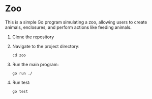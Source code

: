 # Zoo

This is a simple Go program simulating a zoo, allowing users to create animals, enclosures, and perform actions like feeding animals.

1. Clone the repository

2. Navigate to the project directory:
   ```
   cd zoo
   ```
3. Run the main program:
   ```
   go run ./
   ```
4. Run test:
   ```
   go test
   ```

